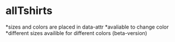# allTshirts
*sizes and colors are placed in data-attr
*avaliable to change color
*different sizes availible for different colors (beta-version)
